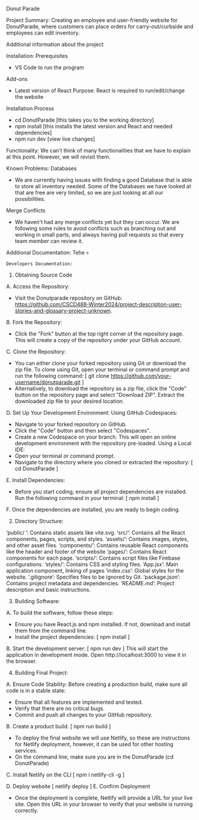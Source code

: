 Donut Parade

Project Summary: 
  Creating an employee and user-friendly website for DonutParade, where customers can place orders for carry-out/curbside and employees can edit inventory.

  Additional information about the project
    
Installation:
  Prerequisites
  - VS Code to run the program

  Add-ons
  - Latest version of React
    Purpose: React is required to run/edit/change the website

  Installation Process
  - cd DonutParade [this takes you to the working directory]
  - npm install [this installs the latest version and React and needed dependencies]
  - npm run dev [view live changes]

Functionality:
  We can't think of many functionalities that we have to explain at this point. However, we will revisit them.

Known Problems:
  Databases
  - We are currently having issues with finding a good Database that is able to store all inventory needed. Some of the Databases we have looked at that are free are very limited, so we are just looking at all our possibilities.

  Merge Conflicts
  - We haven't had any merge conflicts yet but they can occur. We are following some rules to avoid conflicts such as branching out and working in small parts, and always having pull requests so that every team member can review it.

Additional Documentation:
  Tehe 💀

	Developers Documentation:
 
1. Obtaining Source Code

A. Access the Repository:
- Visit the Donutparade repository on GitHub: https://github.com/CSCD488-Winter2024/project-description-user-stories-and-glossary-project-unknown.

B. Fork the Repository:
- Click the "Fork" button at the top right corner of the repository page. This will create a copy of the repository under your GitHub account.

C. Clone the Repository:
- You can either clone your forked repository using Git or download the zip file. To clone using Git, open your terminal or command prompt and run the following command:
	[ git clone https://github.com/your-username/donutparade.git ]
- Alternatively, to download the repository as a zip file, click the "Code" button on the repository page and select "Download ZIP". Extract the downloaded zip file to your desired location.

D. Set Up Your Development Environment:
Using GitHub Codespaces:
- Navigate to your forked repository on GitHub.
- Click the "Code" button and then select "Codespaces".
- Create a new Codespace on your branch. This will open an online development environment with the repository pre-loaded.
Using a Local IDE:
- Open your terminal or command prompt.
- Navigate to the directory where you cloned or extracted the repository:
	[ cd DonutParade ]

E. Install Dependencies:
- Before you start coding, ensure all project dependencies are installed. Run the following command in your terminal:
	[ npm install ]

F. Once the dependencies are installed, you are ready to begin coding. 


2. Directory Structure:

‘public/ ’: Contains static assets like vite.svg.
‘src/’: Contains all the React components, pages, scripts, and styles.
‘assets/’: Contains images, styles, and other asset files.
‘components/’: Contains reusable React components like the header and footer of the website
‘pages/’: Contains React components for each page.
‘scripts/’: Contains script files like Firebase configurations.
‘styles/’: Contains CSS and styling files.
‘App.jsx’: Main application component, linking of pages
‘index.css’: Global styles for the website.
‘.gitignore’: Specifies files to be ignored by Git.
‘package.json’: Contains project metadata and dependencies.
‘README.md’: Project description and basic instructions.

3. Building Software:

A. To build the software, follow these steps:
- Ensure you have React.js and npm installed. If not, download and install them from the command line.
- Install the project dependencies:
	[ npm install ]

B. Start the development server: 
	[ npm run dev ] 
	This will start the application in development mode. Open http://localhost:3000 to view it in the browser.

4. Building Final Project:

A. Ensure Code Stability:
Before creating a production build, make sure all code is in a stable state:
- Ensure that all features are implemented and tested.
- Verify that there are no critical bugs.
- Commit and push all changes to your GitHub repository.

B. Create a product build.
	[ npm run build ]
- To deploy the final website we will use Netlify, so these are instructions for Netlify deployment, however, it can be used for other hosting services.
- On the command line, make sure you are in the DonutParade (cd DonutParade)
  
C. Install Netlify on the CLI
	[ npm i netlify-cli -g ]
 
D. Deploy website
	[ netlify deploy ]
E. Confirm Deployment
- Once the deployment is complete, Netlify will provide a URL for your live site. Open this     URL in your browser to verify that your website is running correctly.
